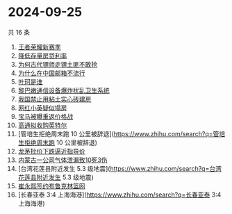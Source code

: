 # 2024-09-25

共 16 条

<!-- BEGIN -->
<!-- 最后更新时间 Wed Sep 25 2024 14:16:20 GMT+0800 (China Standard Time) -->

1. [王者荣耀新赛季](https://www.zhihu.com/search?q=王者荣耀新赛季)
1. [降低存量房贷利率](https://www.zhihu.com/search?q=降低存量房贷利率)
1. [为何古代镖师走镖土匪不敢抢](https://www.zhihu.com/search?q=为何古代镖师走镖土匪不敢抢)
1. [为什么在中国邮箱不流行](https://www.zhihu.com/search?q=为什么在中国邮箱不流行)
1. [叶珂是谁](https://www.zhihu.com/search?q=叶珂是谁)
1. [黎巴嫩通信设备爆炸扰乱卫生系统](https://www.zhihu.com/search?q=黎巴嫩通信设备爆炸扰乱卫生系统)
1. [我国禁止用粘土实心砖建房](https://www.zhihu.com/search?q=我国禁止用粘土实心砖建房)
1. [网红小英疑似塌房](https://www.zhihu.com/search?q=网红小英疑似塌房)
1. [宝马被曝重返价格战](https://www.zhihu.com/search?q=宝马被曝重返价格战)
1. [高通拟收购英特尔](https://www.zhihu.com/search?q=高通拟收购英特尔)
1. [管培生拒绝周末跑 10
   公里被辞退](https://www.zhihu.com/search?q=管培生拒绝周末跑 10 公里被辞退)
1. [龙茅批价下跌逼近指导价](https://www.zhihu.com/search?q=龙茅批价下跌逼近指导价)
1. [内蒙古一公司气体泄漏致10死3伤](https://www.zhihu.com/search?q=内蒙古一公司气体泄漏致10死3伤)
1. [台湾花莲县附近发生 5.3
   级地震](https://www.zhihu.com/search?q=台湾花莲县附近发生 5.3 级地震)
1. [崔永熙签约布鲁克林篮网](https://www.zhihu.com/search?q=崔永熙签约布鲁克林篮网)
1. [长春亚泰 3:4 上海海港](https://www.zhihu.com/search?q=长春亚泰 3:4 上海海港)

<!-- END -->
